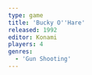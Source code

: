 ```yaml
---
type: game
title: 'Bucky O''Hare'
released: 1992
editor: Konami
players: 4
genres:
  - 'Gun Shooting'
---
```

